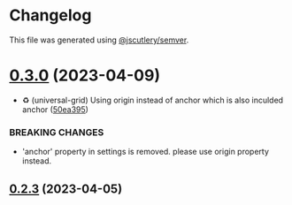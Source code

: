 # Changelog

This file was generated using [@jscutlery/semver](https://github.com/jscutlery/semver).

# [0.3.0](https://github.com/lekhanhsinh/lekhanhsinh/compare/universal-grid-0.2.3...universal-grid-0.3.0) (2023-04-09)


* :recycle: (universal-grid) Using origin instead of anchor which is also inculded anchor ([50ea395](https://github.com/lekhanhsinh/lekhanhsinh/commit/50ea3955cd79545706fa3dff1a46082ce70723b4))


### BREAKING CHANGES

* 'anchor' property in settings is removed. please use origin property instead.



## [0.2.3](https://github.com/lekhanhsinh/lekhanhsinh/compare/universal-grid-0.2.2...universal-grid-0.2.3) (2023-04-05)
